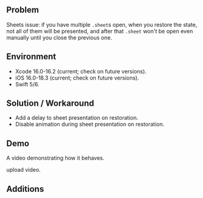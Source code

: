 ## Problem


Sheets issue: if you have multiple `.sheet`s open, when you restore the state, not all of them will be presented, and after that `.sheet` won't be open even manually until you close the previous one.


## Environment


- Xcode 16.0-16.2 (current; check on future versions).
- iOS 16.0-18.3 (current; check on future versions).
- Swift 5/6.


## Solution / Workaround


- Add a delay to sheet presentation on restoration.
- Disable animation during sheet presentation on restoration.


## Demo


A video demonstrating how it behaves.


upload video.


## Additions

